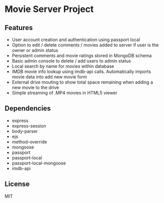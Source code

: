 # Movie Server Project

## Features
  * User account creation and authentication using passport local
  * Option to edit / delete comments / movies added to server if user is the owner or admin status
  * Persistent comments and movie ratings stored in MongoDB schema
  * Basic admin console to delete / add users to admin status
  * Local search by name for movies within database
  * IMDB movie info lookup using imdb-api calls. Automatically imports movie data into add new movie form
  * External drive mouting to show total space remaining when adding a new movie to the drive
  * Simple streaming of .MP4 movies in HTML5 viewer
  
  ## Dependencies
  * express
  * express-session
  * body-parser
  * ejs
  * method-override
  * mongoose
  * passport
  * passport-local
  * passport-local-mongoose
  * imdb-api
  
  ## License
  MIT
